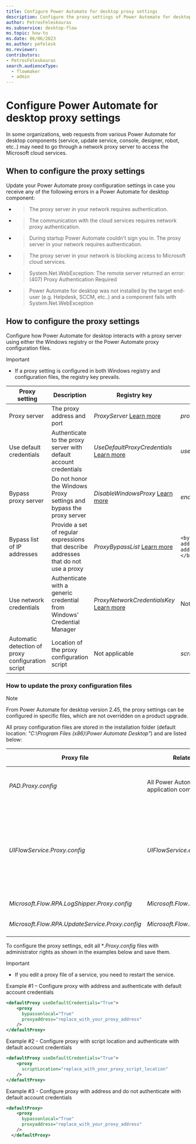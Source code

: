 ```yaml
---
title: Configure Power Automate for desktop proxy settings
description: Configure the proxy settings of Power Automate for desktop to enable PAD components to access the Microsoft cloud services.
author: PetrosFeleskouras
ms.subservice: desktop-flow
ms.topic: how-to
ms.date: 06/06/2023
ms.author: pefelesk
ms.reviewer: 
contributors:
- PetrosFeleskouras
search.audienceType: 
  - flowmaker
  - admin
---
```

# Configure Power Automate for desktop proxy settings

In some organizations, web requests from various Power Automate for desktop components (service, update service, console, designer, robot, etc..) may need to go through a network proxy server to access the Microsoft cloud services. 

## When to configure the proxy settings

Update your Power Automate proxy configuration settings in case you receive any of the following errors in a Power Automate for desktop component:

- > The proxy server in your network requires authentication.
- > The communication with the cloud services requires network proxy authentication.
- > During startup Power Automate couldn't sign you in. The proxy server in your network requires authentication.
- > The proxy server in your network is blocking access to Microsoft cloud services.
- > System.Net.WebException: The remote server returned an error: (407) Proxy Authentication Required
- > Power Automate for desktop was not installed by the target end-user (e.g. Helpdesk, SCCM, etc..) and a component fails with System.Net.WebException

## How to configure the proxy settings

Configure how Power Automate for desktop interacts with a proxy server using either the Windows registry or the Power Automate proxy configuration files. 
> [!IMPORTANT]
> - If a proxy setting is configured in both Windows registry and configuration files, the registry key prevails.

| Proxy setting | Description | Registry key | Config file element/value |
|---|---|---|---|
| Proxy server | The proxy address and port | *ProxyServer* [Learn more](..\governance.md#configure-power-automate-for-desktop-to-interact-with-a-corporate-proxy-server) | *proxyaddress="your_proxy_address"* |
| Use default credentials | Authenticate to the proxy server with default account credentials | *UseDefaultProxyCredentials* [Learn more](..\governance.md#configure-power-automate-for-desktop-to-authenticate-to-a-corporate-proxy-server-using-the-current-users-credentials) | *useDefaultCredentials="True"* |
| Bypass proxy server | Do not honor the Windows Proxy settings and bypass the proxy server | *DisableWindowsProxy* [Learn more](..\governance.md#configure-power-automate-for-desktop-to-bypass-a-corporate-proxy-server) | *enabled ="False"* |
| Bypass list of IP addresses | Provide a set of regular expressions that describe addresses that do not use a proxy | *ProxyBypassList* [Learn more](..\governance.md#configure-power-automate-for-desktop-to-bypass-a-set-of-addresses-while-interacting-with-a-corporate-proxy-server) |  ```<bypasslist> <add address="bypassed_address" /> <add address="bypassed_address" /> </bypasslist> ``` |
| Use network credentials | Authenticate with a generic credential from Windows’ Credential Manager | *ProxyNetworkCredentialsKey* [Learn more](..\governance.md#configure-power-automate-for-desktop-to-authenticate-to-a-corporate-proxy-server-using-windows-credentials) | Not applicable |
| Automatic detection of proxy configuration script | Location of the proxy configuration script | Not applicable | *scriptLocation="your_proxy_script_location"* |

### How to update the proxy configuration files

> [!NOTE]
> From Power Automate for desktop version 2.45, the proxy settings can be configured in specific files, which are not overridden on a product upgrade.

All proxy configuration files are stored in the installation folder (default location: *"C:\Program Files (x86)\Power Automate Desktop"*) and are listed below:

| Proxy file | Related component | Description | Component type | Account type |
|---|---|---|---|---|
| *PAD.Proxy.config* | All Power Automate for desktop application components | Console, Designer, Machine runtime app, etc.. | Application | User |
| *UIFlowService.Proxy.config* | *UIFlowService.exe* | The Power Automate service (UIFlowService) communicates with Power Automate cloud services for machine registration and running desktop flows | Service | Virtual account |
| *Microsoft.Flow.RPA.LogShipper.Proxy.config* | *Microsoft.Flow.RPA.LogShipper.exe* | Logs collector service | Service | NetworkService |
| *Microsoft.Flow.RPA.UpdateService.Proxy.config* | *Microsoft.Flow.RPA.UpdateService.exe* | Update applications service | Service | System |

To configure the proxy settings, edit all **.Proxy.config* files with administrator rights as shown in the examples below and save them.

> [!IMPORTANT]
> - If you edit a proxy file of a service, you need to restart the service.

Example #1 – Configure proxy with address and authenticate with default account credentials
```xml
<defaultProxy useDefaultCredentials="True"> 
    <proxy
      bypassonlocal="True"
      proxyaddress="replace_with_your_proxy_address"
    />
</defaultProxy>
```

Example #2 - Configure proxy with script location and authenticate with default account credentials
```xml
<defaultProxy useDefaultCredentials="True"> 
    <proxy
      scriptLocation="replace_with_your_proxy_script_location"
    />
</defaultProxy>
```

Example #3 - Configure proxy with address and do not authenticate with default account credentials
```xml
<defaultProxy> 
    <proxy
      bypassonlocal="True"
      proxyaddress="replace_with_your_proxy_address"
    />
  </defaultProxy>
```
